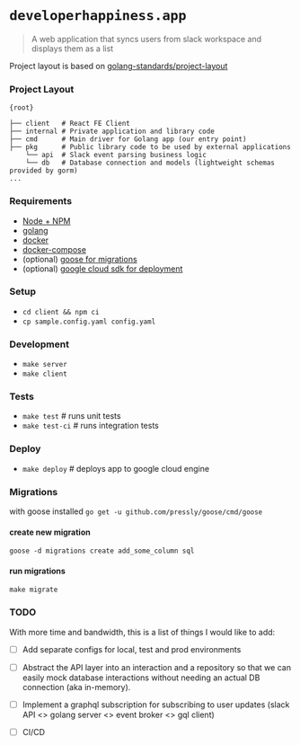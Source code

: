 # `developerhappiness.app`

> A web application that syncs users from slack workspace and displays them as a list

Project layout is based on [golang-standards/project-layout](https://github.com/golang-standards/project-layout)

### Project Layout

```
{root}

├── client   # React FE Client
├── internal # Private application and library code
├── cmd      # Main driver for Golang app (our entry point)
├── pkg      # Public library code to be used by external applications
    └── api  # Slack event parsing business logic
    └── db   # Database connection and models (lightweight schemas provided by gorm)
...
```

### Requirements

- [Node + NPM](https://nodejs.org/en/) 
- [golang](https://golang.org/)
- [docker](https://docs.docker.com/get-docker/)
- [docker-compose](https://docs.docker.com/compose/install/)
- (optional) [goose for migrations](https://github.com/pressly/goose)
- (optional) [google cloud sdk for deployment](https://cloud.google.com/sdk/docs/downloads-versioned-archives)

### Setup

- `cd client && npm ci`
- `cp sample.config.yaml config.yaml`

### Development

- `make server`
- `make client`

### Tests

- `make test` # runs unit tests
- `make test-ci` # runs integration tests

### Deploy

- `make deploy` # deploys app to google cloud engine

### Migrations

with goose installed `go get -u github.com/pressly/goose/cmd/goose`

#### create new migration

`goose -d migrations create add_some_column sql`

#### run migrations

`make migrate`

### TODO

With more time and bandwidth, this is a list of things I would like to add:

* [ ] Add separate configs for local, test and prod environments
* [ ] Abstract the API layer into an interaction and a repository so that we can easily mock database interactions without needing an actual DB connection (aka in-memory).
* [ ] Implement a graphql subscription for subscribing to user updates (slack API <> golang server <> event broker <> gql client)
* [ ] CI/CD

